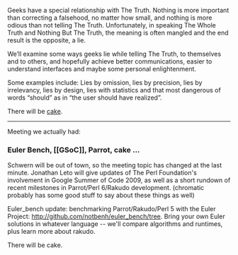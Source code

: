 Geeks have a special relationship with The Truth. Nothing is more important than correcting a falsehood, no matter how small, and nothing is more odious than not telling The Truth. Unfortunately, in speaking The Whole Truth and Nothing But The Truth, the meaning is often mangled and the end result is the opposite, a lie.

We’ll examine some ways geeks lie while telling The Truth, to themselves and to others, and hopefully achieve better communications, easier to understand interfaces and maybe some personal enlightenment.

Some examples include: Lies by omission, lies by precision, lies by irrelevancy, lies by design, lies with statistics and that most dangerous of words “should” as in “the user should have realized”.

There will be [cake](http://homepage.mac.com/joester5/writing/images/the-cake-is-a-lie.png).

---

Meeting we actually had:

### Euler Bench, [[GSoC]], Parrot, cake ...

Schwern will be out of town, so the meeting topic has changed at the last minute. Jonathan Leto will give updates of The Perl Foundation's involvement in Google Summer of Code 2009, as well as a short rundown of recent milestones in Parrot/Perl 6/Rakudo development. (chromatic probably has some good stuff to say about these things as well)

Euler_bench update: benchmarking Parrot/Rakudo/Perl 5 with the Euler Project:
http://github.com/notbenh/euler_bench/tree.  Bring your own Euler solutions in whatever language -- we'll compare algorithms and runtimes, plus learn more about rakudo.

<lie> There will be cake.</lie>

